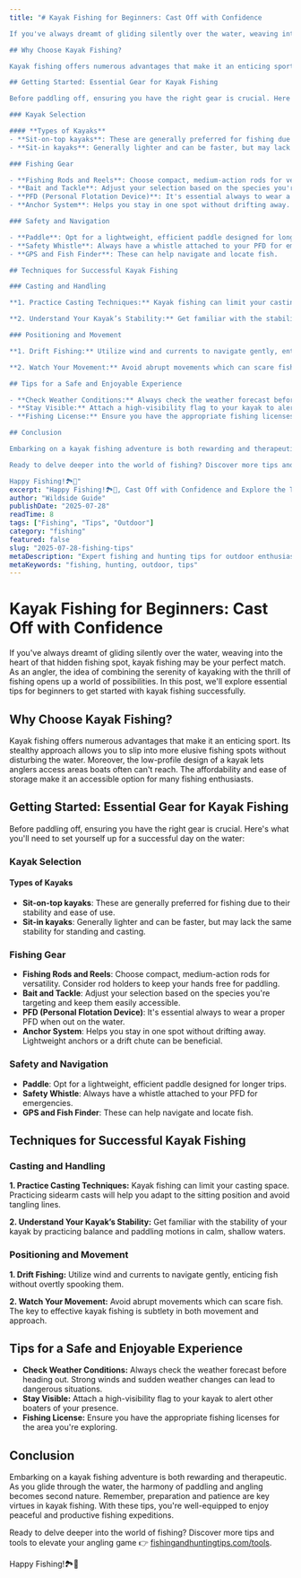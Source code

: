 ```yaml
---
title: "# Kayak Fishing for Beginners: Cast Off with Confidence

If you've always dreamt of gliding silently over the water, weaving into the heart of that hidden fishing spot, kayak fishing may be your perfect match. As an angler, the idea of combining the serenity of kayaking with the thrill of fishing opens up a world of possibilities. In this post, we'll explore essential tips for beginners to get started with kayak fishing successfully.

## Why Choose Kayak Fishing?

Kayak fishing offers numerous advantages that make it an enticing sport. Its stealthy approach allows you to slip into more elusive fishing spots without disturbing the water. Moreover, the low-profile design of a kayak lets anglers access areas boats often can't reach. The affordability and ease of storage make it an accessible option for many fishing enthusiasts.

## Getting Started: Essential Gear for Kayak Fishing

Before paddling off, ensuring you have the right gear is crucial. Here's what you'll need to set yourself up for a successful day on the water:

### Kayak Selection

#### **Types of Kayaks**
- **Sit-on-top kayaks**: These are generally preferred for fishing due to their stability and ease of use.
- **Sit-in kayaks**: Generally lighter and can be faster, but may lack the same stability for standing and casting.

### Fishing Gear

- **Fishing Rods and Reels**: Choose compact, medium-action rods for versatility. Consider rod holders to keep your hands free for paddling.
- **Bait and Tackle**: Adjust your selection based on the species you're targeting and keep them easily accessible.
- **PFD (Personal Flotation Device)**: It's essential always to wear a proper PFD when out on the water.
- **Anchor System**: Helps you stay in one spot without drifting away. Lightweight anchors or a drift chute can be beneficial.

### Safety and Navigation

- **Paddle**: Opt for a lightweight, efficient paddle designed for longer trips.
- **Safety Whistle**: Always have a whistle attached to your PFD for emergencies.
- **GPS and Fish Finder**: These can help navigate and locate fish.

## Techniques for Successful Kayak Fishing

### Casting and Handling

**1. Practice Casting Techniques:** Kayak fishing can limit your casting space. Practicing sidearm casts will help you adapt to the sitting position and avoid tangling lines.

**2. Understand Your Kayak’s Stability:** Get familiar with the stability of your kayak by practicing balance and paddling motions in calm, shallow waters.

### Positioning and Movement

**1. Drift Fishing:** Utilize wind and currents to navigate gently, enticing fish without overtly spooking them.

**2. Watch Your Movement:** Avoid abrupt movements which can scare fish. The key to effective kayak fishing is subtlety in both movement and approach.

## Tips for a Safe and Enjoyable Experience

- **Check Weather Conditions:** Always check the weather forecast before heading out. Strong winds and sudden weather changes can lead to dangerous situations.
- **Stay Visible:** Attach a high-visibility flag to your kayak to alert other boaters of your presence.
- **Fishing License:** Ensure you have the appropriate fishing licenses for the area you're exploring.

## Conclusion

Embarking on a kayak fishing adventure is both rewarding and therapeutic. As you glide through the water, the harmony of paddling and angling becomes second nature. Remember, preparation and patience are key virtues in kayak fishing. With these tips, you're well-equipped to enjoy peaceful and productive fishing expeditions.

Ready to delve deeper into the world of fishing? Discover more tips and tools to elevate your angling game 👉 [fishingandhuntingtips.com/tools](https://www.fishingandhuntingtips.com/tools).

Happy Fishing!🏞️🎣"
excerpt: "Happy Fishing!🏞️🎣, Cast Off with Confidence and Explore the Thrilling World of Kayak Fishing!"
author: "Wildside Guide"
publishDate: "2025-07-28"
readTime: 8
tags: ["Fishing", "Tips", "Outdoor"]
category: "fishing"
featured: false
slug: "2025-07-28-fishing-tips"
metaDescription: "Expert fishing and hunting tips for outdoor enthusiasts"
metaKeywords: "fishing, hunting, outdoor, tips"
---
```

# Kayak Fishing for Beginners: Cast Off with Confidence

If you've always dreamt of gliding silently over the water, weaving into the heart of that hidden fishing spot, kayak fishing may be your perfect match. As an angler, the idea of combining the serenity of kayaking with the thrill of fishing opens up a world of possibilities. In this post, we'll explore essential tips for beginners to get started with kayak fishing successfully.

## Why Choose Kayak Fishing?

Kayak fishing offers numerous advantages that make it an enticing sport. Its stealthy approach allows you to slip into more elusive fishing spots without disturbing the water. Moreover, the low-profile design of a kayak lets anglers access areas boats often can't reach. The affordability and ease of storage make it an accessible option for many fishing enthusiasts.

## Getting Started: Essential Gear for Kayak Fishing

Before paddling off, ensuring you have the right gear is crucial. Here's what you'll need to set yourself up for a successful day on the water:

### Kayak Selection

#### **Types of Kayaks**
- **Sit-on-top kayaks**: These are generally preferred for fishing due to their stability and ease of use.
- **Sit-in kayaks**: Generally lighter and can be faster, but may lack the same stability for standing and casting.

### Fishing Gear

- **Fishing Rods and Reels**: Choose compact, medium-action rods for versatility. Consider rod holders to keep your hands free for paddling.
- **Bait and Tackle**: Adjust your selection based on the species you're targeting and keep them easily accessible.
- **PFD (Personal Flotation Device)**: It's essential always to wear a proper PFD when out on the water.
- **Anchor System**: Helps you stay in one spot without drifting away. Lightweight anchors or a drift chute can be beneficial.

### Safety and Navigation

- **Paddle**: Opt for a lightweight, efficient paddle designed for longer trips.
- **Safety Whistle**: Always have a whistle attached to your PFD for emergencies.
- **GPS and Fish Finder**: These can help navigate and locate fish.

## Techniques for Successful Kayak Fishing

### Casting and Handling

**1. Practice Casting Techniques:** Kayak fishing can limit your casting space. Practicing sidearm casts will help you adapt to the sitting position and avoid tangling lines.

**2. Understand Your Kayak’s Stability:** Get familiar with the stability of your kayak by practicing balance and paddling motions in calm, shallow waters.

### Positioning and Movement

**1. Drift Fishing:** Utilize wind and currents to navigate gently, enticing fish without overtly spooking them.

**2. Watch Your Movement:** Avoid abrupt movements which can scare fish. The key to effective kayak fishing is subtlety in both movement and approach.

## Tips for a Safe and Enjoyable Experience

- **Check Weather Conditions:** Always check the weather forecast before heading out. Strong winds and sudden weather changes can lead to dangerous situations.
- **Stay Visible:** Attach a high-visibility flag to your kayak to alert other boaters of your presence.
- **Fishing License:** Ensure you have the appropriate fishing licenses for the area you're exploring.

## Conclusion

Embarking on a kayak fishing adventure is both rewarding and therapeutic. As you glide through the water, the harmony of paddling and angling becomes second nature. Remember, preparation and patience are key virtues in kayak fishing. With these tips, you're well-equipped to enjoy peaceful and productive fishing expeditions.

Ready to delve deeper into the world of fishing? Discover more tips and tools to elevate your angling game 👉 [fishingandhuntingtips.com/tools](https://www.fishingandhuntingtips.com/tools).

Happy Fishing!🏞️🎣